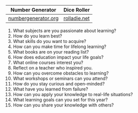 
| Number Generator                                                         | Dice Roller                           |
| ------------------------------------------------------------------------ | ------------------------------------- |
| [numbergenerator.org](https://numbergenerator.org/randomnumbergenerator) | [rolladie.net](https://rolladie.net/) |

1. What subjects are you passionate about learning?
2. How do you learn best?
3. What skills do you want to acquire?
4. How can you make time for lifelong learning?
5. What books are on your reading list?
6. How does education impact your life goals?
7. What online courses interest you?
8. Reflect on a teacher who inspired you.
9. How can you overcome obstacles to learning?
10. What workshops or seminars can you attend?
11. How do you stay curious and open-minded?
12. What have you learned from failure?
13. How can you apply your knowledge to real-life situations?
14. What learning goals can you set for this year?
15. How can you share your knowledge with others?